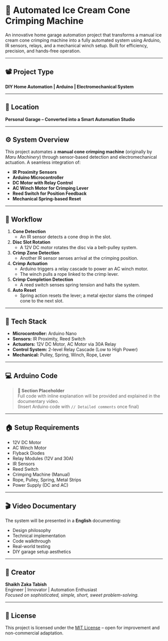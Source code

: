 # 🍦 Automated Ice Cream Cone Crimping Machine

An innovative home garage automation project that transforms a manual ice cream cone crimping machine into a fully automated system using Arduino, IR sensors, relays, and a mechanical winch setup. Built for efficiency, precision, and hands-free operation.

---

## 📽️ Project Type  
**DIY Home Automation | Arduino | Electromechanical System**

---

## 📍 Location  
**Personal Garage – Converted into a Smart Automation Studio**

---

## ⚙️ System Overview

This project automates a **manual cone crimping machine** (originally by *Maru Machinery*) through sensor-based detection and electromechanical actuation. A seamless integration of:

- **IR Proximity Sensors**  
- **Arduino Microcontroller**  
- **DC Motor with Relay Control**  
- **AC Winch Motor for Crimping Lever**  
- **Reed Switch for Position Feedback**  
- **Mechanical Spring-based Reset**

---

## 🔁 Workflow

1. **Cone Detection**  
   - An IR sensor detects a cone drop in the slot.
2. **Disc Slot Rotation**  
   - A 12V DC motor rotates the disc via a belt-pulley system.
3. **Crimp Zone Detection**  
   - Another IR sensor senses arrival at the crimping position.
4. **Crimp Actuation**  
   - Arduino triggers a relay cascade to power an AC winch motor.
   - The winch pulls a rope linked to the crimp lever.
5. **Crimp Completion Detection**  
   - A reed switch senses spring tension and halts the system.
6. **Auto Reset**  
   - Spring action resets the lever; a metal ejector slams the crimped cone to the next slot.

---

## 🧠 Tech Stack

- **Microcontroller:** Arduino Nano  
- **Sensors:** IR Proximity, Reed Switch  
- **Actuators:** 12V DC Motor, AC Motor via 30A Relay  
- **Control System:** 2-level Relay Cascade (Low to High Power)  
- **Mechanical:** Pulley, Spring, Winch, Rope, Lever

---

## 💻 Arduino Code

> **📌 Section Placeholder**  
> Full code with inline explanation will be provided and explained in the documentary video.  
> (Insert Arduino code with `// Detailed comments` once final)

---

## 🏠 Setup Requirements

- 12V DC Motor  
- AC Winch Motor  
- Flyback Diodes  
- Relay Modules (12V and 30A)  
- IR Sensors  
- Reed Switch  
- Crimping Machine (Manual)  
- Rope, Pulley, Spring, Metal Strips  
- Power Supply (DC and AC)

---

## 🎬 Video Documentary

The system will be presented in a **English** documenting:

- Design philosophy  
- Technical implementation  
- Code walkthrough  
- Real-world testing  
- DIY garage setup aesthetics

---

## 👤 Creator

**Shaikh Zaka Tabish**  
Engineer | Innovator | Automation Enthusiast  
_Focused on sophisticated, simple, short, sweet problem-solving._

---

## 🧭 License

This project is licensed under the [MIT License](./LICENSE) – open for improvement and non-commercial adaptation.


